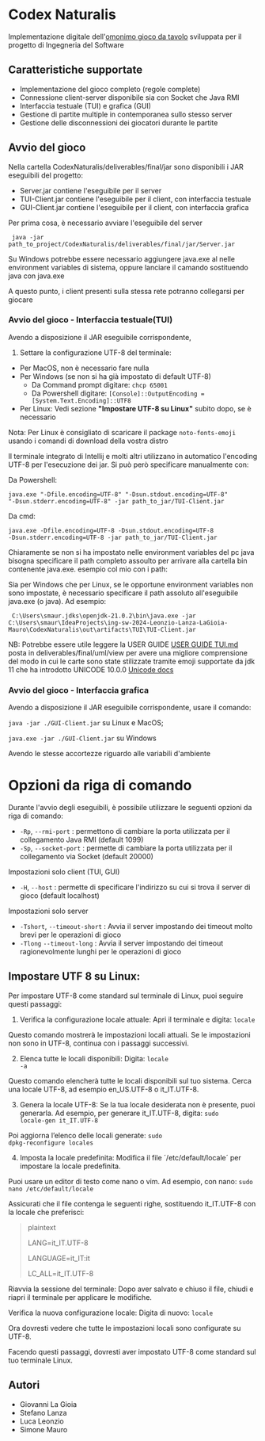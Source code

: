 # Codex Naturalis

Implementazione digitale dell'[omonimo gioco da tavolo](https://boardgamegeek.com/boardgame/314503/codex-naturalis) 
sviluppata per il progetto di Ingegneria del Software

## Caratteristiche supportate

- Implementazione del gioco completo (regole complete)
- Connessione client-server disponibile sia con Socket 
  che Java RMI
- Interfaccia testuale (TUI) e grafica (GUI)
- Gestione di partite multiple in contemporanea sullo stesso server
- Gestione delle disconnessioni dei giocatori durante le partite

## Avvio del gioco

Nella cartella CodexNaturalis/deliverables/final/jar sono disponibili i JAR eseguibili del progetto:
- Server.jar contiene l'eseguibile per il server
- TUI-Client.jar contiene l'eseguibile per il client, con interfaccia testuale
- GUI-Client.jar contiene l'eseguibile per il client, con interfaccia grafica


Per prima cosa, è necessario avviare l'eseguibile del server

<code> java -jar path_to_project/CodexNaturalis/deliverables/final/jar/Server.jar
</code>
   
Su Windows potrebbe essere necessario aggiungere java.exe al nelle environment variables di sistema, oppure lanciare il camando sostituendo java con java.exe  

A questo punto, i client presenti sulla stessa rete potranno collegarsi per giocare

### Avvio del gioco - Interfaccia testuale(TUI)

Avendo a disposizione il JAR eseguibile corrispondente,
1) Settare la configurazione UTF-8 del terminale:
- Per MacOS, non è necessario fare nulla
- Per Windows (se non si ha già impostato di default UTF-8)
  - Da Command prompt digitare: <code>chcp 65001</code>
  - Da Powershell digitare: <code>[Console]::OutputEncoding = [System.Text.Encoding]::UTF8</code>
- Per Linux: Vedi sezione **"Impostare UTF-8 su Linux"** subito dopo, se è necessario

Nota: Per Linux è consigliato di scaricare il package <code>noto-fonts-emoji</code> usando i comandi di download della vostra distro

Il terminale integrato di Intellij e molti altri utilizzano in automatico l'encoding UTF-8 per
l'esecuzione dei jar. Si può però specificare manualmente con:

Da Powershell:

<code>java.exe "-Dfile.encoding=UTF-8" "-Dsun.stdout.encoding=UTF-8" "-Dsun.stderr.encoding=UTF-8" -jar path_to_jar/TUI-Client.jar</code>

Da cmd:

<code>java.exe -Dfile.encoding=UTF-8 -Dsun.stdout.encoding=UTF-8 -Dsun.stderr.encoding=UTF-8 -jar path_to_jar/TUI-Client.jar</code>

Chiaramente se non si ha impostato nelle environment variables del pc java bisogna specificare il path completo assoulto per arrivare
alla cartella bin contenente java.exe. esempio col mio con i path: 

Sia per Windows che per Linux, se le opportune environment variables non sono impostate,
è necessario specificare il path assoluto all'eseguibile java.exe (o java). 
Ad esempio:

<code> C:\Users\smaur\.jdks\openjdk-21.0.2\bin\java.exe -jar C:\Users\smaur\IdeaProjects\ing-sw-2024-Leonzio-Lanza-LaGioia-Mauro\CodexNaturalis\out\artifacts\TUI\TUI-Client.jar</code>

NB: Potrebbe essere utile leggere la USER GUIDE [USER GUIDE TUI.md](deliverables%2Ffinal%2Fuml%2Fview%2FUSER%20GUIDE%20TUI.md) posta in deliverables/final/uml/view
per avere una migliore comprensione del modo in cui le carte sono state stilizzate tramite emoji supportate da jdk 11 che ha introdotto 
UNICODE 10.0.0 [Unicode docs](https://docs.oracle.com/en/java/javase/11/intl/internationalization-enhancements1.html#GUID-D0AF5316-F01C-4A3A-A3CA-7875C3D34601)

### Avvio del gioco - Interfaccia grafica

Avendo a disposizione il JAR eseguibile corrispondente, usare il comando:

<code>java -jar ./GUI-Client.jar</code> su Linux e MacOS;

<code>java.exe -jar ./GUI-Client.jar</code> su Windows

Avendo le stesse accortezze riguardo alle variabili d'ambiente
# Opzioni da riga di comando

Durante l'avvio degli eseguibili, è possibile utilizzare le seguenti opzioni da riga di comando:

- <code>-Rp</code>, <code>--rmi-port</code> : permettono di cambiare la porta utilizzata per il collegamento Java RMI (default 1099)
- <code>-Sp</code>, <code>--socket-port</code> : permette di cambiare la porta utilizzata per il collegamento via Socket (default 20000)

Impostazioni solo client (TUI, GUI)
- <code>-H</code>, <code>--host</code> : permette di specificare l'indirizzo su cui si trova il server di gioco (default localhost)

Impostazioni solo server
- <code>-Tshort</code>, <code>--timeout-short</code> : Avvia il server impostando dei timeout molto brevi per le operazioni di gioco
- <code>-Tlong</code> <code>--timeout-long</code> : Avvia il server impostando dei timeout ragionevolmente lunghi per le operazioni di gioco


## Impostare UTF 8 su Linux: 
Per impostare UTF-8 come standard sul terminale di Linux, puoi seguire questi passaggi:

1. Verifica la configurazione locale attuale:
Apri il terminale e digita:
<code>locale</code>

Questo comando mostrerà le impostazioni locali attuali. 
Se le impostazioni non sono in UTF-8, continua con i passaggi successivi.

2. Elenca tutte le locali disponibili:
Digita: <code>locale -a</code>

Questo comando elencherà tutte le locali disponibili sul tuo sistema. 
Cerca una locale UTF-8, ad esempio en_US.UTF-8 o it_IT.UTF-8.

3. Genera la locale UTF-8:
Se la tua locale desiderata non è presente, puoi generarla. Ad esempio, per generare it_IT.UTF-8, digita:
<code>sudo locale-gen it_IT.UTF-8</code>

Poi aggiorna l’elenco delle locali generate:
<code>sudo dpkg-reconfigure locales</code>

4. Imposta la locale predefinita:
Modifica il file ´/etc/default/locale´ per impostare la locale predefinita. 

Puoi usare un editor di testo come nano o vim. Ad esempio, con nano:
<code>sudo nano /etc/default/locale</code>

Assicurati che il file contenga le seguenti righe, sostituendo it_IT.UTF-8 con la locale che preferisci:
>plaintext
> 
>LANG=it_IT.UTF-8
>
>LANGUAGE=it_IT:it
>
>LC_ALL=it_IT.UTF-8

Riavvia la sessione del terminale:
Dopo aver salvato e chiuso il file, chiudi e riapri il terminale per applicare le modifiche.

Verifica la nuova configurazione locale:
Digita di nuovo: <code>locale</code>

Ora dovresti vedere che tutte le impostazioni locali sono configurate su UTF-8.

Facendo questi passaggi, dovresti aver impostato UTF-8 come standard sul tuo terminale Linux.

## Autori

- Giovanni La Gioia
- Stefano Lanza
- Luca Leonzio
- Simone Mauro




